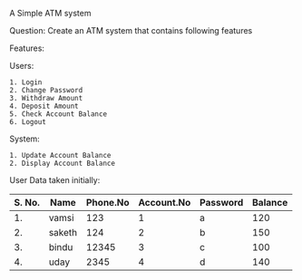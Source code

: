 A Simple ATM system

Question: Create an ATM system that contains following features

Features:

Users:

    1. Login
    2. Change Password
    3. Withdraw Amount
    4. Deposit Amount
    5. Check Account Balance
    6. Logout

System:

    1. Update Account Balance
    2. Display Account Balance


User Data taken initially:


|S. No.      |Name    |Phone.No  |Account.No     |Password    |Balance|
|------------|--------|----------|---------------|------------|-------|
|1.          |vamsi   |123       |1              |a           |120    |
|2.          |saketh  |124       |2              |b           |150    |
|3.          |bindu   |12345     |3              |c           |100    |
|4.          |uday    |2345      |4              |d           |140    |
